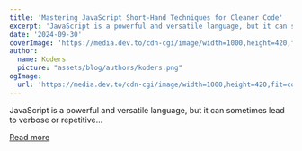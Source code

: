```yaml
---
title: 'Mastering JavaScript Short-Hand Techniques for Cleaner Code'
excerpt: 'JavaScript is a powerful and versatile language, but it can sometimes lead to verbose or repetitive...'
date: '2024-09-30'
coverImage: 'https://media.dev.to/cdn-cgi/image/width=1000,height=420,fit=cover,gravity=auto,format=auto/https%3A%2F%2Fdev-to-uploads.s3.amazonaws.com%2Fuploads%2Farticles%2Fulqvbm5sqtocsz60jpde.jpg'
author:
  name: Koders
  picture: "assets/blog/authors/koders.png"
ogImage:
  url: 'https://media.dev.to/cdn-cgi/image/width=1000,height=420,fit=cover,gravity=auto,format=auto/https%3A%2F%2Fdev-to-uploads.s3.amazonaws.com%2Fuploads%2Farticles%2Fulqvbm5sqtocsz60jpde.jpg'
---
```


JavaScript is a powerful and versatile language, but it can sometimes lead to verbose or repetitive...

[Read more](https://dev.to/vyan/mastering-javascript-short-hand-techniques-for-cleaner-code-b0i)
